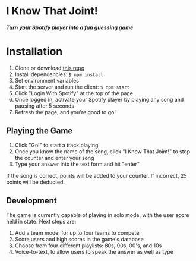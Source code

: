# I Know That Joint!

***Turn your Spotify player into a fun guessing game***


# Installation

1. Clone or download [this repo](https://github.com/AndrayDomise/i-know-that-joint)
2. Install dependencies: 
`$ npm install`
3. Set environment variables
4. Start the server and run the client:
`$ npm start`
5. Click "Login With Spotify" at the top of the page
6. Once logged in, activate your Spotify player by playing any song and pausing after 5 seconds
7. Refresh the page, and you're good to go!
 

## Playing the Game

1. Click "Go!" to start a track playing
2. Once you know the name of the song, click "I Know That Joint!" to stop the counter and enter your song
3. Type your answer into the text form and hit "enter"

If the song is correct, points will be added to your counter. If incorrect, 25 points will be deducted.

## Development

The game is currently capable of playing in solo mode, with the user score held in state. Next steps are:

1) Add a team mode, for up to four teams to compete
2) Score users and high scores in the game's database
3) Choose from four different playlists: 80s, 90s, 00's, and 10s
4) Voice-to-text, to allow users to speak the answer as well as type